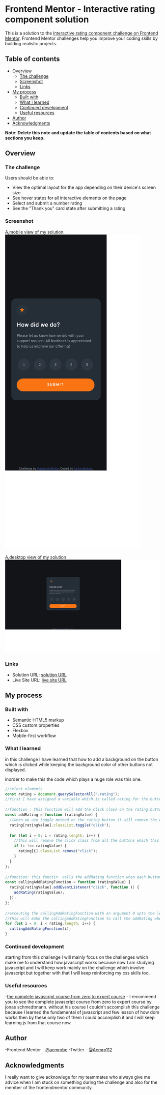 # Frontend Mentor - Interactive rating component solution

This is a solution to the [Interactive rating component challenge on Frontend Mentor](https://www.frontendmentor.io/challenges/interactive-rating-component-koxpeBUmI). Frontend Mentor challenges help you improve your coding skills by building realistic projects.

## Table of contents

- [Overview](#overview)
  - [The challenge](#the-challenge)
  - [Screenshot](#screenshot)
  - [Links](#links)
- [My process](#my-process)
  - [Built with](#built-with)
  - [What I learned](#what-i-learned)
  - [Continued development](#continued-development)
  - [Useful resources](#useful-resources)
- [Author](#author)
- [Acknowledgments](#acknowledgments)

**Note: Delete this note and update the table of contents based on what sections you keep.**

## Overview

### The challenge

Users should be able to:

- View the optimal layout for the app depending on their device's screen size
- See hover states for all interactive elements on the page
- Select and submit a number rating
- See the "Thank you" card state after submitting a rating

### Screenshot

A,mobile view of my solution
![](./screenshot%20of%20my%20solution/mobile-view-interactive-rating-comment-challenge.png)

A,desktop view of my solution
![](./screenshot%20of%20my%20solution/desktop-view-interactive-rating-comment-challenge.png)

### Links

- Solution URL: [solution URL](https://www.frontendmentor.io/solutions/interactive-rating-comment-using-flexbox-2tIRvU3tJR)
- Live Site URL: [live site URL](https://aemrobe.github.io/interactive-rating-component/?#)

## My process

### Built with

- Semantic HTML5 markup
- CSS custom properties
- Flexbox
- Mobile-first workflow

### What I learned

in this challenge I have learned that how to add a background on the button which is clicked while keeping the background color of other buttons not displayed.

inorder to make this the code which plays a huge role was this one.

```js
//select elements
const rating = document.querySelectorAll(".rating");
//first I have assigned a variable which is called rating for the buttons so when I want to use any javascript code on the buttons I will use the variable. but this variable is like an array since the buttons have the same class which is called .rating inorder to select each buttons we have to specify the index after the name of the variable like an array. forinstance if we want to  select the first button we have to write like this rating[0] (since all array contains an index  which starts with 0 up to the "array lenghth - 1")

//function : this function will add the click class on the rating button which is called for at the same time while removing the click class from the rest of the buttons.
const addRating = function (ratingValue) {
  //when we use toggle method on the rating button it will remove the class which is specified as an argument ("click" -> argument) if the rating button include the class at the begining or it will add the class which is specified as an argument if rating button doesn't contain it at first place in each function call.
  rating[ratingValue].classList.toggle("click");

  for (let i = 0; i < rating.length; i++) {
    //this will remove the click class from all the buttons which this function arenot called for. forinstance if this fucntion is called with an argument "0" it will remove the click class from the rating buttons (rating[1],rating[2]...rating[rating.length - 1])
    if (i !== ratingValue) {
      rating[i].classList.remove("click");
    }
  }
};

//function: this functin  calls the addRating function when each button is clicked
const callingAddRatingFunction = function (ratingValue) {
  rating[ratingValue].addEventListener("click", function () {
    addRating(ratingValue);
  });
};

//exceuting the callingAddRatingFunction with an argument 0 upto the length of the rating array minus one.
//this will make the callingAddRatingFunction to call the addRating when all the rating button clicked which have an index 0 upto the "rating.length - 1"
for (let i = 0; i < rating.length; i++) {
  callingAddRatingFunction(i);
}
```

### Continued development

starting from this challenge I will mainly focus on the challenges which make me to understand how javascript works because now I am studying javascript and I will keep work mainly on the challenge which involve javascript but together with that I will keep reinforcing my css skills too.

### Useful resources

-[the complete javascript course from zero to expert course](https://www.udemy.com/course/the-complete-javascript-course/) -
I recommend you to see the complete javascript course from zero to expert course by jonas schmedtmann. without his course I couldn't accomplish this challenge because I learned the fundamental of javascript and few lesson of how dom works then by these only two of them I could accomplish it and I will keep learning js from that course now.

## Author

-Frontend Mentor - [@aemrobe](https://www.frontendmentor.io/profile/aemrobe)
-Twitter - [@Aemro112](https://www.twitter.com/Aemro112)

## Acknowledgments

I really want to give acknowlege for my teammates who always give me advice when I am stuck on something during the challenge and also for the member of the frontendmentor community.
